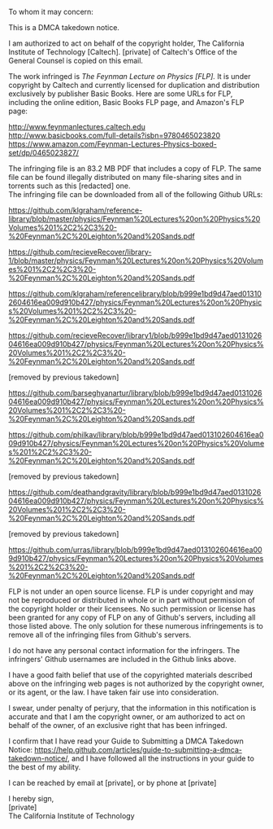 To whom it may concern:

This is a DMCA takedown notice.

I am authorized to act on behalf of the copyright holder, The California
Institute of Technology [Caltech]. [private] of Caltech's Office of the
General Counsel is copied on this email.

The work infringed is *The Feynman Lecture on Physics *[FLP]*.* It is under
copyright by Caltech and currently licensed for duplication and
distribution exclusively by publisher Basic Books. Here are some URLs for
FLP, including the online edition, Basic Books FLP page, and Amazon's FLP
page:

http://www.feynmanlectures.caltech.edu  
http://www.basicbooks.com/full-details?isbn=9780465023820  
https://www.amazon.com/Feynman-Lectures-Physics-boxed-set/dp/0465023827/  

The infringing file is an 83.2 MB PDF that includes a copy of FLP. The same
file can be found illegally distributed on many file-sharing sites and in
torrents such as this
[redacted]
one.  
The infringing file can be downloaded from all of the following Github URLs:

https://github.com/klgraham/reference-library/blob/master/physics/Feynman%20Lectures%20on%20Physics%20Volumes%201%2C2%2C3%20-%20Feynman%2C%20Leighton%20and%20Sands.pdf

https://github.com/recieveRecover/library-1/blob/master/physics/Feynman%20Lectures%20on%20Physics%20Volumes%201%2C2%2C3%20-%20Feynman%2C%20Leighton%20and%20Sands.pdf

https://github.com/klgraham/referencelibrary/blob/b999e1bd9d47aed013102604616ea009d910b427/physics/Feynman%20Lectures%20on%20Physics%20Volumes%201%2C2%2C3%20-%20Feynman%2C%20Leighton%20and%20Sands.pdf

https://github.com/recieveRecover/library1/blob/b999e1bd9d47aed013102604616ea009d910b427/physics/Feynman%20Lectures%20on%20Physics%20Volumes%201%2C2%2C3%20-%20Feynman%2C%20Leighton%20and%20Sands.pdf

[removed by previous takedown]

https://github.com/barseghyanartur/library/blob/b999e1bd9d47aed013102604616ea009d910b427/physics/Feynman%20Lectures%20on%20Physics%20Volumes%201%2C2%2C3%20-%20Feynman%2C%20Leighton%20and%20Sands.pdf

https://github.com/philkav/library/blob/b999e1bd9d47aed013102604616ea009d910b427/physics/Feynman%20Lectures%20on%20Physics%20Volumes%201%2C2%2C3%20-%20Feynman%2C%20Leighton%20and%20Sands.pdf

[removed by previous takedown]

https://github.com/deathandgravity/library/blob/b999e1bd9d47aed013102604616ea009d910b427/physics/Feynman%20Lectures%20on%20Physics%20Volumes%201%2C2%2C3%20-%20Feynman%2C%20Leighton%20and%20Sands.pdf

[removed by previous takedown]

https://github.com/urras/library/blob/b999e1bd9d47aed013102604616ea009d910b427/physics/Feynman%20Lectures%20on%20Physics%20Volumes%201%2C2%2C3%20-%20Feynman%2C%20Leighton%20and%20Sands.pdf

FLP is not under an open source license.
FLP is under copyright and may not be reproduced or distributed in whole or
in part without permission of the copyright holder or their licensees. No
such permission or license has been granted for any copy of FLP on any of
Github's servers, including all those listed above. The only solution for
these numerous infringements is to remove all of the infringing files from
Github's servers.

I do not have any personal contact information for the infringers. The
infringers' Github usernames are included in the Github links above.

I have a good faith belief that use of the copyrighted materials described
above on the infringing web pages is not authorized by the copyright owner,
or its agent, or the law. I have taken fair use into consideration.

I swear, under penalty of perjury, that the information in this
notification is accurate and that I am the copyright owner, or am
authorized to act on behalf of the owner, of an exclusive right that has
been infringed.

I confirm that I have read your Guide to Submitting a DMCA Takedown Notice:
https://help.github.com/articles/guide-to-submitting-a-dmca-takedown-notice/,
and I have followed all the instructions in your guide to the best of my
ability.

I can be reached by email at [private], or by phone at [private]

I hereby sign,  
[private]  
The California Institute of Technology

